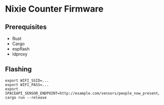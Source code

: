 # Nixie Counter Firmware

## Prerequisites

- Rust
- Cargo
- espflash
- ldproxy

## Flashing

    export WIFI_SSID=...
    export WIFI_PASS=...
    export SPACEAPI_SENSOR_ENDPOINT=http://example.com/sensors/people_now_present/
    cargo run --release
